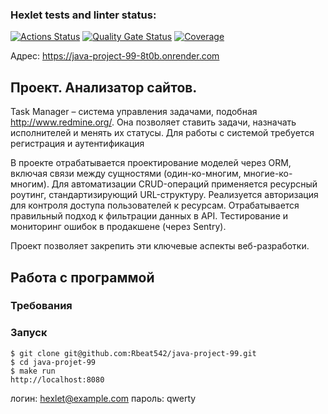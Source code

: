 ### Hexlet tests and linter status:
[![Actions Status](https://github.com/Rbeat542/java-project-99/actions/workflows/hexlet-check.yml/badge.svg)](https://github.com/Rbeat542/java-project-99/actions)
[![Quality Gate Status](https://sonarcloud.io/api/project_badges/measure?project=Rbeat542_java-project-99&metric=alert_status)](https://sonarcloud.io/summary/new_code?id=Rbeat542_java-project-99)
[![Coverage](https://sonarcloud.io/api/project_badges/measure?project=Rbeat542_java-project-99&metric=coverage)](https://sonarcloud.io/summary/new_code?id=Rbeat542_java-project-99)

Адрес: https://java-project-99-8t0b.onrender.com

## Проект. Анализатор сайтов.

Task Manager – система управления задачами, подобная http://www.redmine.org/. Она позволяет ставить задачи, назначать исполнителей и менять их статусы. Для работы с системой требуется регистрация и аутентификация

В проекте отрабатывается проектирование моделей через ORM, включая связи между сущностями (один-ко-многим, многие-ко-многим). Для автоматизации CRUD-операций применяется ресурсный роутинг, стандартизирующий URL-структуру. Реализуется авторизация для контроля доступа пользователей к ресурсам. Отрабатывается правильный подход к фильтрации данных в API. Тестирование и мониторинг ошибок в продакшене (через Sentry). 

Проект позволяет закрепить эти ключевые аспекты веб-разработки.

## Работа с программой

### Требования

### Запуск
```
$ git clone git@github.com:Rbeat542/java-project-99.git  
$ cd java-projet-99  
$ make run  
http://localhost:8080  
```
логин: hexlet@example.com
пароль: qwerty